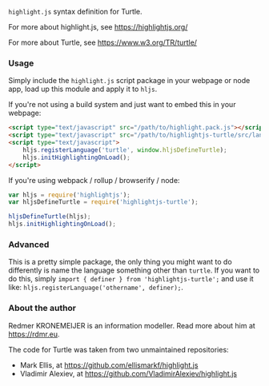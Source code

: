 `highlight.js` syntax definition for Turtle.

For more about highlight.js, see https://highlightjs.org/

For more about Turtle, see https://www.w3.org/TR/turtle/

### Usage

Simply include the `highlight.js` script package in your webpage or node app, load up this module and apply it to `hljs`.

If you're not using a build system and just want to embed this in your webpage:

```html
<script type="text/javascript" src="/path/to/highlight.pack.js"></script>
<script type="text/javascript" src="/path/to/highlightjs-turtle/src/languages/turtle.js"></script>
<script type="text/javascript">
    hljs.registerLanguage('turtle', window.hljsDefineTurtle);
    hljs.initHighlightingOnLoad();
</script>
```

If you're using webpack / rollup / browserify / node:
   
```javascript
var hljs = require('highlightjs');
var hljsDefineTurtle = require('highlightjs-turtle');

hljsDefineTurtle(hljs);
hljs.initHighlightingOnLoad();
```

### Advanced

This is a pretty simple package, the only thing you might want to do differently is name the language something other than `turtle`. If you want to do this, simply `import { definer } from 'highlightjs-turtle';` and use it like: `hljs.registerLanguage('othername', definer);`.

### About the author

Redmer KRONEMEIJER is an information modeller. Read more about him at https://rdmr.eu.

The code for Turtle was taken from two unmaintained repositories:
- Mark Ellis, at https://github.com/ellismarkf/highlight.js
- Vladimir Alexiev, at https://github.com/VladimirAlexiev/highlight.js
